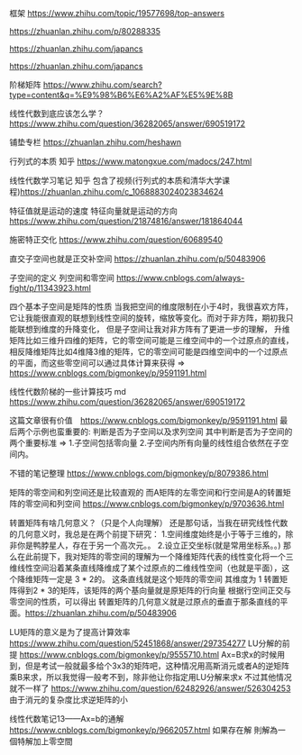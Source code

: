 框架 https://www.zhihu.com/topic/19577698/top-answers

https://zhuanlan.zhihu.com/p/80288335

https://zhuanlan.zhihu.com/japancs

https://zhuanlan.zhihu.com/japancs

阶梯矩阵 https://www.zhihu.com/search?type=content&q=%E9%98%B6%E6%A2%AF%E5%9E%8B

线性代数到底应该怎么学？https://www.zhihu.com/question/36282065/answer/690519172

铺垫专栏 https://zhuanlan.zhihu.com/heshawn

行列式的本质 知乎 https://www.matongxue.com/madocs/247.html

线性代数学习笔记 知乎 包含了视频(行列式的本质和清华大学课程)https://zhuanlan.zhihu.com/c_1068883024023834624

特征值就是运动的速度
特征向量就是运动的方向
https://www.zhihu.com/question/21874816/answer/181864044

施密特正交化 https://www.zhihu.com/question/60689540

直交子空间也就是正交补空间 https://zhuanlan.zhihu.com/p/50483906

子空间的定义 列空间和零空间 https://www.cnblogs.com/always-fight/p/11343923.html

四个基本子空间是矩阵的性质
当我把空间的维度限制在小于4时，我很喜欢方阵，它让我能很直观的联想到线性空间的旋转，缩放等变化。而对于非方阵，期初我只能联想到维度的升降变化，
但是子空间让我对非方阵有了更进一步的理解， 升维矩阵比如三维升四维的矩阵，它的零空间可能是三维空间中的一个过原点的直线，相反降维矩阵比如4维降3维的矩阵，它的零空间可能是四维空间中的一个过原点的平面，而这些零空间可以通过具体计算来获得 => https://www.cnblogs.com/bigmonkey/p/9591191.html

线性代数阶梯的一些计算技巧 md https://www.zhihu.com/question/36282065/answer/690519172

这篇文章很有价值　https://www.cnblogs.com/bigmonkey/p/9591191.html
最后两个示例也蛮重要的: 判断是否为子空间以及求列空间 其中判断是否为子空间的两个重要标准 => 1.子空间包括零向量 2.子空间内所有向量的线性组合依然在子空间内。

不错的笔记整理 https://www.cnblogs.com/bigmonkey/p/8079386.html

矩阵的零空间和列空间还是比较直观的 而A矩阵的左零空间和行空间是A的转置矩阵的零空间和列空间 https://www.cnblogs.com/bigmonkey/p/9703636.html

转置矩阵有啥几何意义？（只是个人向理解）
还是那句话，当我在研究线性代数的几何意义时，我总是在两个前提下研究：
1.空间维度始终是小于等于三维的，除非你是鸭脖星人，存在于另一个高次元。。
2.设立正交坐标(就是常用坐标系。。)
那么在此前提下，我对矩阵的零空间的理解为一个降维矩阵代表的线性变化将一个三维线性空间沿着某条直线降维成了某个过原点的二维线性空间（也就是平面），这个降维矩阵一定是 3 * 2的。
这条直线就是这个矩阵的零空间 其维度为 1
转置矩阵得到2 * 3的矩阵，该矩阵的两个基向量就是原矩阵的行向量
根据行空间正交与零空间的性质，可以得出 转置矩阵的几何意义就是过原点的垂直于那条直线的平面。https://zhuanlan.zhihu.com/p/50483906

LU矩阵的意义是为了提高计算效率 https://www.zhihu.com/question/52451868/answer/297354277
LU分解的前提 https://www.cnblogs.com/bigmonkey/p/9555710.html
Ax=B求x的时候用到，但是考试一般就最多给个3x3的矩阵吧，这种情况用高斯消元或者A的逆矩阵乘B来求，所以我觉得一般考不到，除非他让你指定用LU分解来求x
不过其他情况就不一样了 https://www.zhihu.com/question/62482926/answer/526304253 由于消元的复杂度比求逆矩阵的小

线性代数笔记13——Ax=b的通解 https://www.cnblogs.com/bigmonkey/p/9662057.html
如果存在解 則解為一個特解加上零空間


